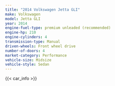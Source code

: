 ```yaml
---
title: "2014 Volkswagen Jetta GLI"
make: Volkswagen
model: Jetta GLI
year: 2014
engine-fuel-type: premium unleaded (recommended)
engine-hp: 210
engine-cylinders: 4
transmission-type: Manual
driven-wheels: Front wheel drive
number-of-doors: 4
market-category: Performance
vehicle-size: Midsize
vehicle-style: Sedan
---
```


{{< car_info >}}
